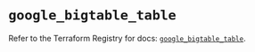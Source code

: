 # `google_bigtable_table`

Refer to the Terraform Registry for docs: [`google_bigtable_table`](https://registry.terraform.io/providers/hashicorp/google/6.31.0/docs/resources/bigtable_table).
